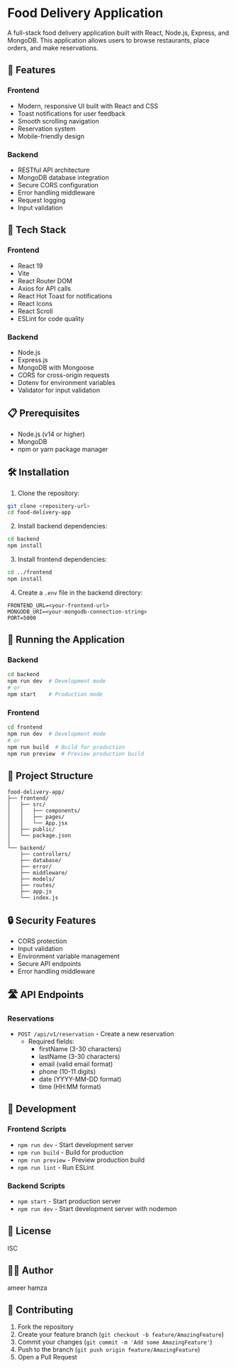 # Food Delivery Application

A full-stack food delivery application built with React, Node.js, Express, and MongoDB. This application allows users to browse restaurants, place orders, and make reservations.

## 🌟 Features

### Frontend
- Modern, responsive UI built with React and CSS
- Toast notifications for user feedback
- Smooth scrolling navigation
- Reservation system
- Mobile-friendly design

### Backend
- RESTful API architecture
- MongoDB database integration
- Secure CORS configuration
- Error handling middleware
- Request logging
- Input validation

## 🚀 Tech Stack

### Frontend
- React 19
- Vite
- React Router DOM
- Axios for API calls
- React Hot Toast for notifications
- React Icons
- React Scroll
- ESLint for code quality

### Backend
- Node.js
- Express.js
- MongoDB with Mongoose
- CORS for cross-origin requests
- Dotenv for environment variables
- Validator for input validation

## 📋 Prerequisites

- Node.js (v14 or higher)
- MongoDB
- npm or yarn package manager

## 🛠️ Installation

1. Clone the repository:
```bash
git clone <repository-url>
cd food-delivery-app
```

2. Install backend dependencies:
```bash
cd backend
npm install
```

3. Install frontend dependencies:
```bash
cd ../frontend
npm install
```

4. Create a `.env` file in the backend directory:
```env
FRONTEND_URL=<your-frontend-url>
MONGODB_URI=<your-mongodb-connection-string>
PORT=5000
```

## 🚀 Running the Application

### Backend
```bash
cd backend
npm run dev  # Development mode
# or
npm start    # Production mode
```

### Frontend
```bash
cd frontend
npm run dev  # Development mode
# or
npm run build  # Build for production
npm run preview  # Preview production build
```

## 📁 Project Structure

```
food-delivery-app/
├── frontend/
│   ├── src/
│   │   ├── components/
│   │   ├── pages/
│   │   └── App.jsx
│   ├── public/
│   └── package.json
│
└── backend/
    ├── controllers/
    ├── database/
    ├── error/
    ├── middleware/
    ├── models/
    ├── routes/
    ├── app.js
    └── index.js
```

## 🔒 Security Features

- CORS protection
- Input validation
- Environment variable management
- Secure API endpoints
- Error handling middleware

## 🛣️ API Endpoints

### Reservations
- `POST /api/v1/reservation` - Create a new reservation
  - Required fields:
    - firstName (3-30 characters)
    - lastName (3-30 characters)
    - email (valid email format)
    - phone (10-11 digits)
    - date (YYYY-MM-DD format)
    - time (HH:MM format)

## 🧪 Development

### Frontend Scripts
- `npm run dev` - Start development server
- `npm run build` - Build for production
- `npm run preview` - Preview production build
- `npm run lint` - Run ESLint

### Backend Scripts
- `npm start` - Start production server
- `npm run dev` - Start development server with nodemon

## 📝 License

ISC

## 👨‍💻 Author

ameer hamza

## 🤝 Contributing

1. Fork the repository
2. Create your feature branch (`git checkout -b feature/AmazingFeature`)
3. Commit your changes (`git commit -m 'Add some AmazingFeature'`)
4. Push to the branch (`git push origin feature/AmazingFeature`)
5. Open a Pull Request 

